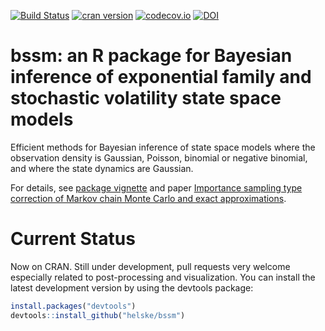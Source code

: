 [![Build Status](https://travis-ci.org/helske/bssm.png?branch=master)](https://travis-ci.org/helske/bssm)
[![cran version](http://www.r-pkg.org/badges/version/bssm)](http://cran.r-project.org/package=bssm)
[![codecov.io](http://codecov.io/github/helske/bssm/coverage.svg?branch=master)](http://codecov.io/github/helske/bssm?branch=master)
[![DOI](https://zenodo.org/badge/53692028.svg)](https://zenodo.org/badge/latestdoi/53692028)



bssm: an R package for Bayesian inference of exponential family and stochastic volatility state space models
==========================================================================

Efficient methods for Bayesian inference of state space models where the observation density is Gaussian, Poisson, binomial or negative binomial, and where the state dynamics are Gaussian.

For details, see [package vignette](https://github.com/helske/bssm/blob/master/bssm.pdf) and paper [Importance sampling type correction of Markov chain Monte Carlo and exact approximations](http://arxiv.org/abs/1609.02541).

Current Status
==========================================================================
Now on CRAN. Still under development, pull requests very welcome especially related to post-processing and visualization. 
You can install the latest development version by using the devtools package:

```R
install.packages("devtools")
devtools::install_github("helske/bssm")
```
